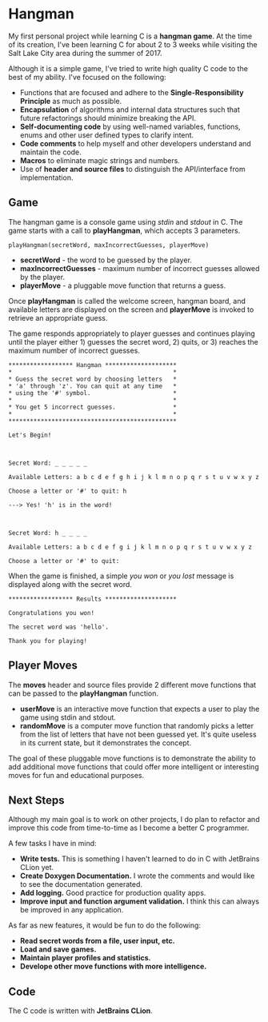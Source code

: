 # Hangman

My first personal project while learning C is a **hangman game**. At the time of its creation, I've been learning C for about 2 to 3 weeks while visiting the Salt Lake City area during the summer of 2017.

Although it is a simple game, I've tried to write high quality C code to the best of my ability. I've focused on the following:

* Functions that are focused and adhere to the **Single-Responsibility Principle** as much as possible.
* **Encapsulation** of algorithms and internal data structures such that future refactorings should minimize breaking the API.
* **Self-documenting code** by using well-named variables, functions, enums and other user defined types to clarify intent.
* **Code comments** to help myself and other developers understand and maintain the code.
* **Macros** to eliminate magic strings and numbers.
* Use of **header and source files** to distinguish the API/interface from implementation.

## Game

The hangman game is a console game using *stdin* and *stdout* in C. The game starts with a call to **playHangman**, which accepts 3 parameters.

```
playHangman(secretWord, maxIncorrectGuesses, playerMove)

```
* **secretWord** - the word to be guessed by the player.
* **maxIncorrectGuesses** - maximum number of incorrect guesses allowed by the player.
* **playerMove** - a pluggable move function that returns a guess.

Once **playHangman** is called the welcome screen, hangman board, and available letters are displayed on the screen and **playerMove** is invoked to retrieve an appropriate guess.

The game responds appropriately to player guesses and continues playing until the player either 1) guesses the secret word, 2) quits, or 3) reaches the maximum number of incorrect guesses.

```
****************** Hangman ********************
*                                             *
* Guess the secret word by choosing letters   *
* 'a' through 'z'. You can quit at any time   *
* using the '#' symbol.                       *
*                                             *
* You get 5 incorrect guesses.                *
*                                             *
***********************************************

Let's Begin!



Secret Word: _ _ _ _ _ 

Available Letters: a b c d e f g h i j k l m n o p q r s t u v w x y z 

Choose a letter or '#' to quit: h

---> Yes! 'h' is in the word!



Secret Word: h _ _ _ _ 

Available Letters: a b c d e f g i j k l m n o p q r s t u v w x y z 

Choose a letter or '#' to quit:
```

When the game is finished, a simple *you won* or *you lost* message is displayed along with the secret word.

```
****************** Results ********************

Congratulations you won!

The secret word was 'hello'.

Thank you for playing!
```
## Player Moves

The **moves** header and source files provide 2 different move functions that can be passed to the **playHangman** function.

* **userMove** is an interactive move function that expects a user to play the game using stdin and stdout.
* **randomMove** is a computer move function that randomly picks a letter from the list of letters that have not been guessed yet. It's quite useless in its current state, but it demonstrates the concept.

The goal of these pluggable move functions is to demonstrate the ability to add additional move functions that could offer more intelligent or interesting moves for fun and educational purposes.

## Next Steps

Although my main goal is to work on other projects, I do plan to refactor and improve this code from time-to-time as I become a better C programmer.

A few tasks I have in mind:

* **Write tests.** This is something I haven't learned to do in C with JetBrains CLion yet.
* **Create Doxygen Documentation.** I wrote the comments and would like to see the documentation generated.
* **Add logging.** Good practice for production quality apps.
* **Improve input and function argument validation.** I think this can always be improved in any application.

As far as new features, it would be fun to do the following:

* **Read secret words from a file, user input, etc.**
* **Load and save games.**
* **Maintain player profiles and statistics.**
* **Develope other move functions with more intelligence.**

## Code

The C code is written with **JetBrains CLion**.


